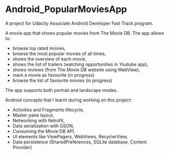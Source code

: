 # Android_PopularMoviesApp
A project for Udacity Associate Android Developer Fast Track program.

A movie app that shows popular movies from The Movie DB. 
The app allows to:
- browse top rated movies,
- browse the most popular movies of all times,
- shows the overview of each movie,
- shows the list of trailers (watching opportunities in Youtube app), 
- shows reviews (from The Movie DB website using WebView),
- mark a movie as favourite (in progress)
- browse the list of favourite movies (in progress)

The app supports both portrait and landscape modes.  

Android concepts that I learnt during working on this project:
- Activities and Fragments lifecycle, 
- Master pane layout,
- Networking with Retrofit,
- Data serialization with GSON,
- Cunsuming the Movie DB API,
- UI elements like ViewPagers, WebViews, RecyclerView,
- Data persistence (SharedPreferences, SQLite database, Content Provider)


